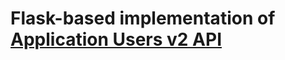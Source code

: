 # Flask-based implementation of [Application Users v2 API](https://stoplight.io/p/docs/gh/microservices-in-python/application-users-api)
